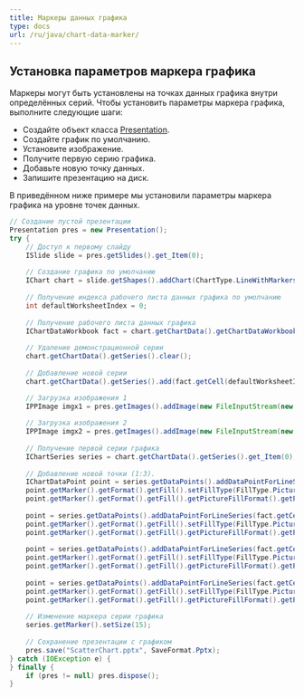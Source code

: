 ```yaml
---
title: Маркеры данных графика
type: docs
url: /ru/java/chart-data-marker/
---
```


## **Установка параметров маркера графика**
Маркеры могут быть установлены на точках данных графика внутри определённых серий. Чтобы установить параметры маркера графика, выполните следующие шаги:

- Создайте объект класса [Presentation](https://reference.aspose.com/slides/java/com.aspose.slides/Presentation).
- Создайте график по умолчанию.
- Установите изображение.
- Получите первую серию графика.
- Добавьте новую точку данных.
- Запишите презентацию на диск.

В приведённом ниже примере мы установили параметры маркера графика на уровне точек данных.

```java
// Создание пустой презентации
Presentation pres = new Presentation();
try {
    // Доступ к первому слайду
    ISlide slide = pres.getSlides().get_Item(0);
    
    // Создание графика по умолчанию
    IChart chart = slide.getShapes().addChart(ChartType.LineWithMarkers, 0, 0, 400, 400);
    
    // Получение индекса рабочего листа данных графика по умолчанию
    int defaultWorksheetIndex = 0;
    
    // Получение рабочего листа данных графика
    IChartDataWorkbook fact = chart.getChartData().getChartDataWorkbook();
    
    // Удаление демонстрационной серии
    chart.getChartData().getSeries().clear();
    
    // Добавление новой серии
    chart.getChartData().getSeries().add(fact.getCell(defaultWorksheetIndex, 1, 1, "Серия 1"), chart.getType());

    // Загрузка изображения 1
    IPPImage imgx1 = pres.getImages().addImage(new FileInputStream(new File("Desert.jpg")));
    
    // Загрузка изображения 2
    IPPImage imgx2 = pres.getImages().addImage(new FileInputStream(new File("Tulips.jpg")));
    
    // Получение первой серии графика
    IChartSeries series = chart.getChartData().getSeries().get_Item(0);
    
    // Добавление новой точки (1:3).
    IChartDataPoint point = series.getDataPoints().addDataPointForLineSeries(fact.getCell(defaultWorksheetIndex, 1, 1, (double) 4.5));
    point.getMarker().getFormat().getFill().setFillType(FillType.Picture);
    point.getMarker().getFormat().getFill().getPictureFillFormat().getPicture().setImage(imgx1);
    
    point = series.getDataPoints().addDataPointForLineSeries(fact.getCell(defaultWorksheetIndex, 2, 1, (double) 2.5));
    point.getMarker().getFormat().getFill().setFillType(FillType.Picture);
    point.getMarker().getFormat().getFill().getPictureFillFormat().getPicture().setImage(imgx2);
    
    point = series.getDataPoints().addDataPointForLineSeries(fact.getCell(defaultWorksheetIndex, 3, 1, (double) 3.5));
    point.getMarker().getFormat().getFill().setFillType(FillType.Picture);
    point.getMarker().getFormat().getFill().getPictureFillFormat().getPicture().setImage(imgx1);
    
    point = series.getDataPoints().addDataPointForLineSeries(fact.getCell(defaultWorksheetIndex, 4, 1, (double) 4.5));
    point.getMarker().getFormat().getFill().setFillType(FillType.Picture);
    point.getMarker().getFormat().getFill().getPictureFillFormat().getPicture().setImage(imgx2);
    
    // Изменение маркера серии графика
    series.getMarker().setSize(15);
    
    // Сохранение презентации с графиком
    pres.save("ScatterChart.pptx", SaveFormat.Pptx);
} catch (IOException e) {
} finally {
    if (pres != null) pres.dispose();
}
```